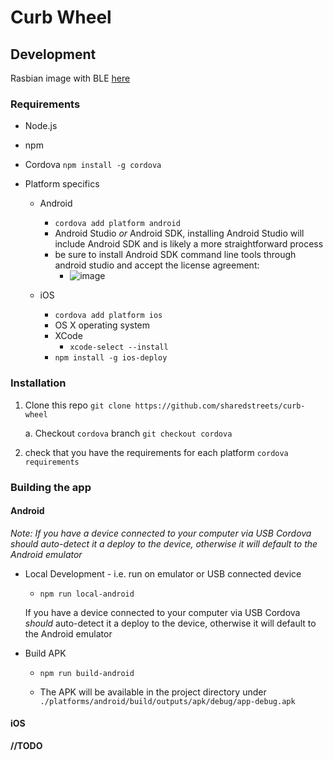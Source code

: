 # Curb Wheel



## Development

Rasbian image with BLE [here](https://curblr-www.s3.amazonaws.com/wheel/images/curbwheel_image_bleno_r1.img.gz)

### Requirements

* Node.js
* npm
* Cordova ```npm install -g cordova```
* Platform specifics

    * Android

        * ```cordova add platform android```
        * Android Studio _or_ Android SDK, installing Android Studio will include Android SDK and is likely a more straightforward process
        * be sure to install Android SDK command line tools through android studio and accept the license agreement:
            * ![image](https://user-images.githubusercontent.com/8487728/95365792-d6adec00-088f-11eb-9987-2efc85be73df.png)


    * iOS

        * ```cordova add platform ios```
        * OS X operating system
        * XCode 
            * ```xcode-select --install ```
        * ```npm install -g ios-deploy```


### Installation


1. Clone this repo ```git clone https://github.com/sharedstreets/curb-wheel```

    a. Checkout ```cordova``` branch ```git checkout cordova```

2. check that you have the requirements for each platform ```cordova requirements```


### Building the app

#### Android

_Note: If you have a device connected to your computer via USB Cordova _should_ auto-detect it a deploy to the device, otherwise it will default to the Android emulator_

* Local Development - i.e. run on emulator or USB connected device

    * ```npm run local-android```

    If you have a device connected to your computer via USB Cordova _should_ auto-detect it a deploy to the device, otherwise it will default to the Android emulator

*  Build APK

    * ```npm run build-android```

    * The APK will be available in the project directory under ```./platforms/android/build/outputs/apk/debug/app-debug.apk```


#### iOS

__//TODO__

